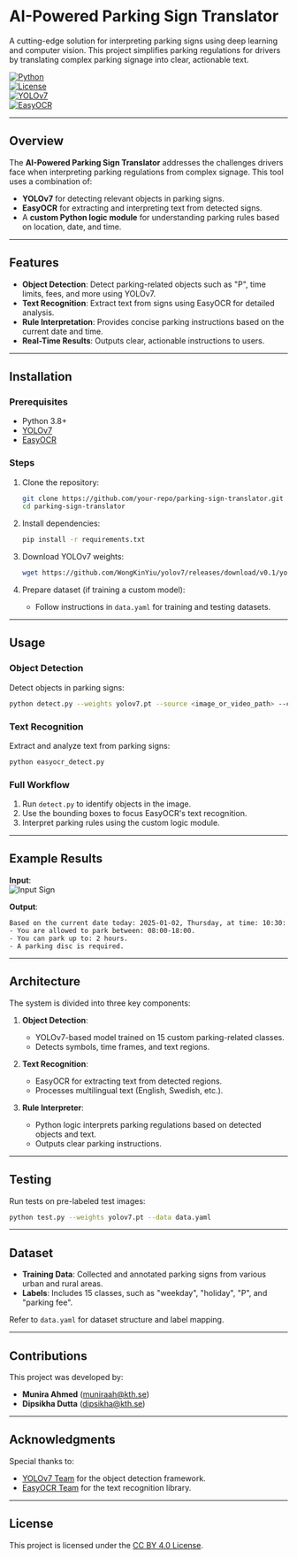 
# AI-Powered Parking Sign Translator

A cutting-edge solution for interpreting parking signs using deep learning and computer vision. This project simplifies parking regulations for drivers by translating complex parking signage into clear, actionable text.

[![Python](https://img.shields.io/badge/Python-3.8%2B-blue)](https://www.python.org/)  
[![License](https://img.shields.io/badge/License-CC%20BY%204.0-blue)](https://creativecommons.org/licenses/by/4.0/)  
[![YOLOv7](https://img.shields.io/badge/YOLOv7-ObjectDetection-red)](https://github.com/WongKinYiu/yolov7)  
[![EasyOCR](https://img.shields.io/badge/EasyOCR-TextRecognition-green)](https://github.com/JaidedAI/EasyOCR)

---

## Overview

The **AI-Powered Parking Sign Translator** addresses the challenges drivers face when interpreting parking regulations from complex signage. This tool uses a combination of:

- **YOLOv7** for detecting relevant objects in parking signs.
- **EasyOCR** for extracting and interpreting text from detected signs.
- A **custom Python logic module** for understanding parking rules based on location, date, and time.

---

## Features

- **Object Detection**: Detect parking-related objects such as "P", time limits, fees, and more using YOLOv7.
- **Text Recognition**: Extract text from signs using EasyOCR for detailed analysis.
- **Rule Interpretation**: Provides concise parking instructions based on the current date and time.
- **Real-Time Results**: Outputs clear, actionable instructions to users.

---

## Installation

### Prerequisites

- Python 3.8+
- [YOLOv7](https://github.com/WongKinYiu/yolov7)
- [EasyOCR](https://github.com/JaidedAI/EasyOCR)

### Steps

1. Clone the repository:
   ```bash
   git clone https://github.com/your-repo/parking-sign-translator.git
   cd parking-sign-translator
   ```

2. Install dependencies:
   ```bash
   pip install -r requirements.txt
   ```

3. Download YOLOv7 weights:
   ```bash
   wget https://github.com/WongKinYiu/yolov7/releases/download/v0.1/yolov7.pt
   ```

4. Prepare dataset (if training a custom model):
   - Follow instructions in `data.yaml` for training and testing datasets.

---

## Usage

### Object Detection

Detect objects in parking signs:
```bash
python detect.py --weights yolov7.pt --source <image_or_video_path> --conf-thres 0.25
```

### Text Recognition

Extract and analyze text from parking signs:
```bash
python easyocr_detect.py
```

### Full Workflow

1. Run `detect.py` to identify objects in the image.
2. Use the bounding boxes to focus EasyOCR's text recognition.
3. Interpret parking rules using the custom logic module.

---

## Example Results

**Input**:  
![Input Sign](https://example.com/input-sign.png)

**Output**:
```plaintext
Based on the current date today: 2025-01-02, Thursday, at time: 10:30:
- You are allowed to park between: 08:00-18:00.
- You can park up to: 2 hours.
- A parking disc is required.
```

---

## Architecture

The system is divided into three key components:

1. **Object Detection**:
   - YOLOv7-based model trained on 15 custom parking-related classes.
   - Detects symbols, time frames, and text regions.

2. **Text Recognition**:
   - EasyOCR for extracting text from detected regions.
   - Processes multilingual text (English, Swedish, etc.).

3. **Rule Interpreter**:
   - Python logic interprets parking regulations based on detected objects and text.
   - Outputs clear parking instructions.

---

## Testing

Run tests on pre-labeled test images:
```bash
python test.py --weights yolov7.pt --data data.yaml
```

---

## Dataset

- **Training Data**: Collected and annotated parking signs from various urban and rural areas.
- **Labels**: Includes 15 classes, such as "weekday", "holiday", "P", and "parking fee".

Refer to `data.yaml` for dataset structure and label mapping.

---

## Contributions

This project was developed by:
- **Munira Ahmed** ([muniraah@kth.se](mailto:muniraah@kth.se))
- **Dipsikha Dutta** ([dipsikha@kth.se](mailto:dipsikha@kth.se))

---

## Acknowledgments

Special thanks to:
- [YOLOv7 Team](https://github.com/WongKinYiu/yolov7) for the object detection framework.
- [EasyOCR Team](https://github.com/JaidedAI/EasyOCR) for the text recognition library.

---

## License

This project is licensed under the [CC BY 4.0 License](https://creativecommons.org/licenses/by/4.0/).
